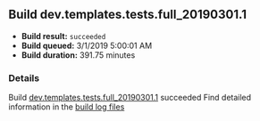 ## Build dev.templates.tests.full_20190301.1
- **Build result:** `succeeded`
- **Build queued:** 3/1/2019 5:00:01 AM
- **Build duration:** 391.75 minutes
### Details
Build [dev.templates.tests.full_20190301.1](https://winappstudio.visualstudio.com/web/build.aspx?pcguid=a4ef43be-68ce-4195-a619-079b4d9834c2&builduri=vstfs%3a%2f%2f%2fBuild%2fBuild%2f27173) succeeded
Find detailed information in the [build log files](https://uwpctdiags.blob.core.windows.net/buildlogs/dev.templates.tests.full_20190301.1_logs.zip)
